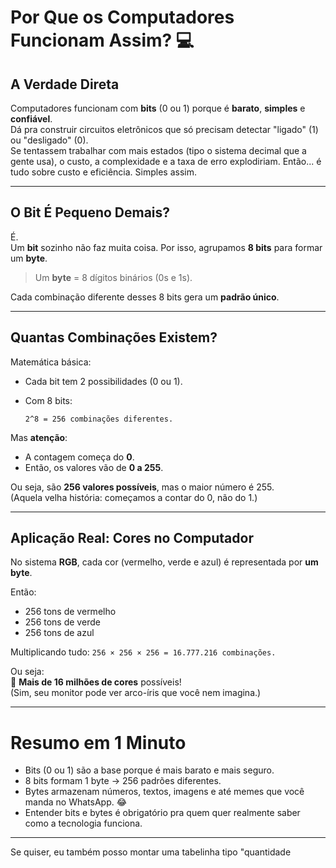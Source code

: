 # Por Que os Computadores Funcionam Assim? &#x1F4BB;

## A Verdade Direta

Computadores funcionam com **bits** (0 ou 1) porque é **barato**, **simples** e **confiável**.  
Dá pra construir circuitos eletrônicos que só precisam detectar "ligado" (1) ou "desligado" (0).  
Se tentassem trabalhar com mais estados (tipo o sistema decimal que a gente usa), o custo, a complexidade e a taxa de erro explodiriam. Então... é tudo sobre custo e eficiência. Simples assim.

---

## O Bit É Pequeno Demais?

É.  
Um **bit** sozinho não faz muita coisa. Por isso, agrupamos **8 bits** para formar um **byte**.

> Um **byte** = 8 dígitos binários (0s e 1s).

Cada combinação diferente desses 8 bits gera um **padrão único**.

---

## Quantas Combinações Existem?

Matemática básica:
- Cada bit tem 2 possibilidades (0 ou 1).
- Com 8 bits:
  
  `2^8 = 256 combinações diferentes.`

Mas **atenção**:  
- A contagem começa do **0**.
- Então, os valores vão de **0 a 255**.

Ou seja, são **256 valores possíveis**, mas o maior número é 255.  
(Aquela velha história: começamos a contar do 0, não do 1.)

---

## Aplicação Real: Cores no Computador

No sistema **RGB**, cada cor (vermelho, verde e azul) é representada por **um byte**.

Então:
- 256 tons de vermelho
- 256 tons de verde
- 256 tons de azul

Multiplicando tudo:
`256 × 256 × 256 = 16.777.216 combinações.`

Ou seja:  
&#x1F308; **Mais de 16 milhões de cores** possíveis!  
(Sim, seu monitor pode ver arco-íris que você nem imagina.)

---

# Resumo em 1 Minuto

- Bits (0 ou 1) são a base porque é mais barato e mais seguro.
- 8 bits formam 1 byte → 256 padrões diferentes.
- Bytes armazenam números, textos, imagens e até memes que você manda no WhatsApp. &#x1F602;
- Entender bits e bytes é obrigatório pra quem quer realmente saber como a tecnologia funciona.

---

Se quiser, eu também posso montar uma tabelinha tipo "quantidade
